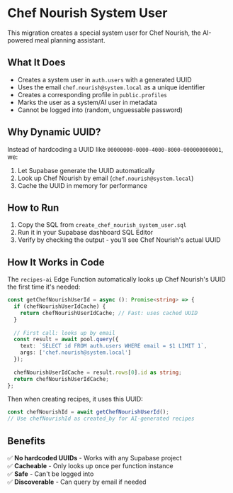 # Chef Nourish System User

This migration creates a special system user for Chef Nourish, the AI-powered meal planning assistant.

## What It Does

- Creates a system user in `auth.users` with a generated UUID
- Uses the email `chef.nourish@system.local` as a unique identifier
- Creates a corresponding profile in `public.profiles`
- Marks the user as a system/AI user in metadata
- Cannot be logged into (random, unguessable password)

## Why Dynamic UUID?

Instead of hardcoding a UUID like `00000000-0000-4000-8000-000000000001`, we:
1. Let Supabase generate the UUID automatically
2. Look up Chef Nourish by email (`chef.nourish@system.local`) 
3. Cache the UUID in memory for performance

## How to Run

1. Copy the SQL from `create_chef_nourish_system_user.sql`
2. Run it in your Supabase dashboard SQL Editor
3. Verify by checking the output - you'll see Chef Nourish's actual UUID

## How It Works in Code

The `recipes-ai` Edge Function automatically looks up Chef Nourish's UUID the first time it's needed:

```typescript
const getChefNourishUserId = async (): Promise<string> => {
  if (chefNourishUserIdCache) {
    return chefNourishUserIdCache; // Fast: uses cached UUID
  }
  
  // First call: looks up by email
  const result = await pool.query({
    text: `SELECT id FROM auth.users WHERE email = $1 LIMIT 1`,
    args: ['chef.nourish@system.local']
  });
  
  chefNourishUserIdCache = result.rows[0].id as string;
  return chefNourishUserIdCache;
};
```

Then when creating recipes, it uses this UUID:

```typescript
const chefNourishId = await getChefNourishUserId();
// Use chefNourishId as created_by for AI-generated recipes
```

## Benefits

✅ **No hardcoded UUIDs** - Works with any Supabase project  
✅ **Cacheable** - Only looks up once per function instance  
✅ **Safe** - Can't be logged into  
✅ **Discoverable** - Can query by email if needed  

